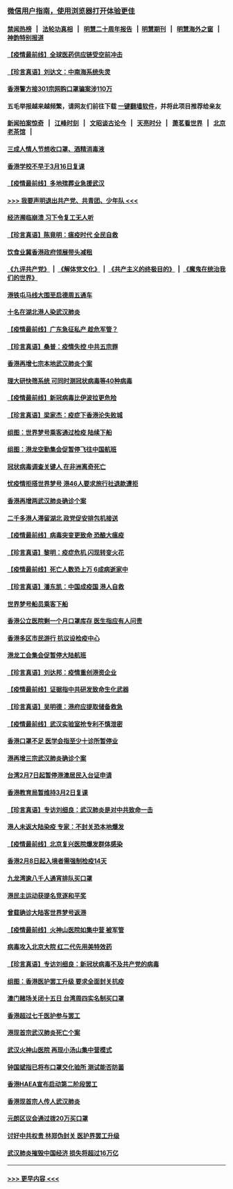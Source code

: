 ### [微信用户指南，使用浏览器打开体验更佳](https://github.com/gfw-breaker/banned-news1/blob/master/indexes/wechat-guide.md?t=0)
#### [禁闻热榜](热点新闻.md?t=0)  &nbsp;&nbsp;|&nbsp;&nbsp; [法轮功真相](https://github.com/gfw-breaker/truth/blob/master/README.md?t=0) &nbsp;&nbsp;|&nbsp;&nbsp; [明慧二十周年报告](https://github.com/gfw-breaker/mh-reports/blob/master/README.md?t=0) &nbsp;&nbsp;|&nbsp;&nbsp;[明慧期刊](https://github.com/gfw-breaker/mh-qikan) &nbsp;&nbsp;|&nbsp;&nbsp; [明慧海外之窗](https://github.com/gfw-breaker/mh-news/blob/master/README.md?t=0) &nbsp;&nbsp;|&nbsp;&nbsp; [神韵特别报道](https://github.com/gfw-breaker/mh-news/blob/master/shenyun.md?t=0)
#### [【疫情最前线】全球医药供应链受空前冲击](../pages/nsc415/n11869614.md?t=02162233) 
#### [【珍言真语】刘达文：中南海系统失灵](../pages/nsc415/n11869465.md?t=02162233) 
#### [香港警方接301宗网购口罩骗案涉110万](../pages/nsc415/n11867572.md?t=02162233) 
#### 五毛举报越来越频繁，请网友们前往下载 [一键翻墙软件](https://github.com/gfw-breaker/ssr-accounts)，并将此项目推荐给亲友
#### [新闻拍案惊奇](https://github.com/gfw-breaker/banned-news1/blob/master/pages/link4.md) &nbsp;&nbsp;|&nbsp;&nbsp; [江峰时刻](https://github.com/gfw-breaker/banned-news1/blob/master/pages/link4.md) &nbsp;&nbsp;|&nbsp;&nbsp; [文昭谈古论今](https://github.com/gfw-breaker/banned-news1/blob/master/pages/link4.md) &nbsp;&nbsp;|&nbsp;&nbsp; [天亮时分](https://github.com/gfw-breaker/banned-news1/blob/master/pages/link4.md) &nbsp;&nbsp;|&nbsp;&nbsp; [萧茗看世界](https://github.com/gfw-breaker/banned-news1/blob/master/pages/link4.md) &nbsp;&nbsp;|&nbsp;&nbsp; [北京老茶馆](https://github.com/gfw-breaker/banned-news1/blob/master/pages/link4.md) &nbsp;&nbsp;|&nbsp;&nbsp; 
#### [三成人情人节想收口罩、酒精消毒液](../pages/nsc415/n11867523.md?t=02162233) 
#### [香港学校不早于3月16日复课](../pages/nsc415/n11867498.md?t=02162233) 
#### [【疫情最前线】多地殡葬业急援武汉](../pages/nsc415/n11866914.md?t=02162233) 
#### [>>> 我要声明退出共产党、共青团、少年队 <<<](https://github.com/begood0513/goodnews/blob/master/quit/letter.md) 
#### [经济濒临崩溃 习下令复工无人听](../pages/nsc415/n11867269.md?t=02162233) 
#### [【珍言真语】陈竟明：瘟疫时代 全民自救](../pages/nsc415/n11866765.md?t=02162233) 
#### [饮食业冀香港政府领展带头减租](../pages/nsc415/n11864876.md?t=02162233) 
#### [《九评共产党》](https://github.com/begood0513/9ping.md/blob/master/README.md) &nbsp;|&nbsp; [《解体党文化》](../../../../jtdwh.md/blob/master/README.md)  &nbsp;|&nbsp; [《共产主义的终极目的》](../../../../gczydzjmd.md/blob/master/README.md) &nbsp;|&nbsp; [《魔鬼在统治我们的世界》](../../../../mgztzwmdsj.md/blob/master/README.md) 
#### [港铁屯马线大围至启德周五通车](../pages/nsc415/n11864842.md?t=02162233) 
#### [十名在湖北港人染武汉肺炎](../pages/nsc415/n11864807.md?t=02162233) 
#### [【疫情最前线】广东急征私产 趁危军管？](../pages/nsc415/n11864205.md?t=02162233) 
#### [【珍言真语】桑普：疫情失控 中共五宗罪](../pages/nsc415/n11864157.md?t=02162233) 
#### [香港再增七宗本地武汉肺炎个案](../pages/nsc415/n11862405.md?t=02162233) 
#### [理大研快筛系统 可同时测冠状病毒等40种病毒](../pages/nsc415/n11862376.md?t=02162233) 
#### [【疫情最前线】新冠病毒比伊波拉更危险](../pages/nsc415/n11862199.md?t=02162233) 
#### [【珍言真语】梁家杰：疫症下香港沦失败城](../pages/nsc415/n11861588.md?t=02162233) 
#### [组图：世界梦号乘客通过检疫 陆续下船](../pages/nsc415/n11858302.md?t=02162233) 
#### [组图：港龙空勤集会促暂停飞往中国航班](../pages/nsc415/n11858190.md?t=02162233) 
#### [冠状病毒调查关键人 在非洲离奇死亡](../pages/nsc415/n11859798.md?t=02162233) 
#### [忧疫情拒搭世界梦号 港46人要求旅行社退款遭拒](../pages/nsc415/n11859849.md?t=02162233) 
#### [香港再增两武汉肺炎确诊个案](../pages/nsc415/n11859833.md?t=02162233) 
#### [二千多港人滞留湖北 政党促安排包机接送](../pages/nsc415/n11859831.md?t=02162233) 
#### [【疫情最前线】病毒突变更致命 恐酿大瘟疫](../pages/nsc415/n11859604.md?t=02162233) 
#### [【珍言真语】黎明：疫症危机 闪现转变火花](../pages/nsc415/n11859199.md?t=02162233) 
#### [【疫情最前线】死亡人数恐上万 6成病逝家中](../pages/nsc415/n11856687.md?t=02162233) 
#### [【珍言真语】潘东凯：中国成疫国 港人自救](../pages/nsc415/n11856962.md?t=02162233) 
#### [世界梦号船员乘客下船](../pages/nsc415/n11856883.md?t=02162233) 
#### [香港公立医院剩一个月口罩库存 医生指应有人问责](../pages/nsc415/n11856875.md?t=02162233) 
#### [香港多区市民游行 抗议设检疫中心](../pages/nsc415/n11856866.md?t=02162233) 
#### [港龙工会集会促暂停大陆航班](../pages/nsc415/n11856840.md?t=02162233) 
#### [【珍言真语】刘达邦：疫情重创港资企业](../pages/nsc415/n11854274.md?t=02162233) 
#### [【疫情最前线】证据指中共研发致命生化武器](../pages/nsc415/n11853087.md?t=02162233) 
#### [【珍言真语】吴明德：港府应提取储备救急](../pages/nsc415/n11852734.md?t=02162233) 
#### [【疫情最前线】武汉实验室抢专利不慎泄密](../pages/nsc415/n11850310.md?t=02162233) 
#### [香港口罩不足 医学会指至少十诊所暂停业](../pages/nsc415/n11850301.md?t=02162233) 
#### [港再增三宗武汉肺炎确诊个案](../pages/nsc415/n11850328.md?t=02162233) 
#### [台湾2月7日起暂停港澳居民入台证申请](../pages/nsc415/n11850304.md?t=02162233) 
#### [香港教育局暂维持3月2日复课](../pages/nsc415/n11850260.md?t=02162233) 
#### [【珍言真语】专访刘细良：武汉肺炎是对中共致命一击](../pages/nsc415/n11849934.md?t=02162233) 
#### [港人未返大陆染疫 专家：不封关恐本地爆发](../pages/nsc415/n11848021.md?t=02162233) 
#### [【疫情最前线】北京复兴医院爆发群体感染](../pages/nsc415/n11847626.md?t=02162233) 
#### [香港2月8日起入境者需强制检疫14天](../pages/nsc415/n11847658.md?t=02162233) 
#### [九龙湾逾八千人通宵排队买口罩](../pages/nsc415/n11847647.md?t=02162233) 
#### [港民主运动获提名竞逐和平奖](../pages/nsc415/n11847633.md?t=02162233) 
#### [曾载确诊大陆客世界梦号返港](../pages/nsc415/n11847608.md?t=02162233) 
#### [【疫情最前线】火神山医院如集中营 被军管](../pages/nsc415/n11847524.md?t=02162233) 
#### [病毒攻入北京大院 红二代先用美特效药](../pages/nsc415/n11847427.md?t=02162233) 
#### [【珍言真语】专访刘细良：新冠状病毒不及共产党的病毒](../pages/nsc415/n11847164.md?t=02162233) 
#### [组图：香港医护罢工升级 要求全面封关抗疫](../pages/nsc415/n11844107.md?t=02162233) 
#### [澳门赌场关闭十五日 台湾周四实名制买口罩](../pages/nsc415/n11845083.md?t=02162233) 
#### [香港超过七千医护参与罢工](../pages/nsc415/n11845051.md?t=02162233) 
#### [港现首宗武汉肺炎死亡个案](../pages/nsc415/n11844998.md?t=02162233) 
#### [武汉火神山医院 再现小汤山集中营模式](../pages/nsc415/n11844763.md?t=02162233) 
#### [钟国斌指已将布口罩交化验所 测试能否防菌](../pages/nsc415/n11842783.md?t=02162233) 
#### [香港HAEA宣布启动第二阶段罢工](../pages/nsc415/n11842723.md?t=02162233) 
#### [香港现首宗人传人武汉肺炎](../pages/nsc415/n11842766.md?t=02162233) 
#### [元朗区议会通过拨20万买口罩](../pages/nsc415/n11842754.md?t=02162233) 
#### [讨好中共权贵 林郑伪封关 医护界罢工升级](../pages/nsc415/n11842359.md?t=02162233) 
#### [武汉肺炎摧毁中国经济 损失将超过16万亿](../pages/nsc415/n11839723.md?t=02162233) 

----
#### [ >>> 更早内容 <<< ](../indexes/nsc415-earlier.md)
